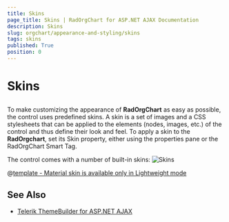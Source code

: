 ```yaml
---
title: Skins
page_title: Skins | RadOrgChart for ASP.NET AJAX Documentation
description: Skins
slug: orgchart/appearance-and-styling/skins
tags: skins
published: True
position: 0
---
```


# Skins



## 

To make customizing the appearance of **RadOrgChart** as easy as possible, the control uses predefined skins. A skin is a set of images and a CSS stylesheets that can be applied to the elements (nodes, images, etc.) of the control and thus define their look and feel. To apply a skin to the **RadOrgchart**, set its Skin property, either using the properties pane or the RadOrgChart Smart Tag.

The control comes with a number of built-in skins:
![Skins](images/orgchart-skins.png) 


 @[template - Material skin is available only in Lightweight mode](/_templates/common/skins-notes.md#material-only-in-lightweight) 




## See Also

 * [Telerik ThemeBuilder for ASP.NET AJAX](https://themebuilder.telerik.com/)


